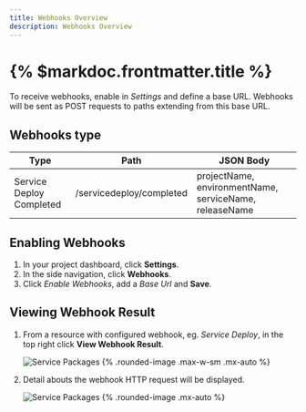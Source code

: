 ```yaml
---
title: Webhooks Overview
description: Webhooks Overview
---
```


# {% $markdoc.frontmatter.title %}


To receive webhooks, enable in *Settings* and define a base URL. Webhooks will be sent as POST requests to paths extending from this base URL.


## Webhooks type
| Type                     | Path                     | JSON Body                                              |
|--------------------------|--------------------------|--------------------------------------------------------|
| Service Deploy Completed | /servicedeploy/completed | projectName, environmentName, serviceName, releaseName |


## Enabling Webhooks
1. In your project dashboard, click **Settings**.
1. In the side navigation, click  **Webhooks**.
1. Click *Enable Webhooks*, add a *Base Url* and **Save**.



## Viewing Webhook Result
1. From a resource with configured webhook, eg. *Service Deploy*, in the top right click **View Webhook Result**.

   ![Service Packages](/images/webhooks/open-webhook.png) {%  .rounded-image .max-w-sm .mx-auto  %}
2. Detail abouts the webhook HTTP request will be displayed.
   
   ![Service Packages](/images/webhooks/webhook-result.png) {%  .rounded-image .mx-auto %}


